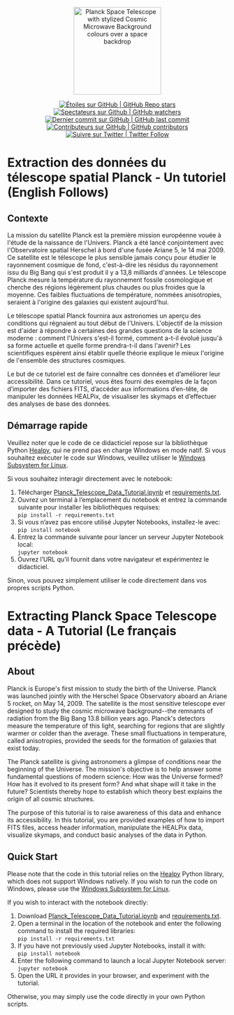 <p align="center">
    <a href="https://www.asc-csa.gc.ca/eng/satellites/planck/">
        <img alt="Planck Space Telescope with stylized Cosmic Microwave Background colours over a space backdrop" src="https://www.asc-csa.gc.ca/images/satellites/planck/planck-animation.jpg" height="200">
    </a>
</p>

<p align="center">
 <a href="#stars">
  <img alt="Étoiles sur GitHub | GitHub Repo stars" src="https://img.shields.io/github/stars/asc-csa/Planck-Telescope-Data-Tutorial">
 </a>
 <a href="#watchers">
  <img alt="Spectateurs sur Github | GitHub watchers" src="https://img.shields.io/github/watchers/asc-csa/Planck-Telescope-Data-Tutorial">
 </a>
 <a href="https://github.com/asc-csa/Planck-Telescope-Data-Tutorial/tree/main/commits/main">
  <img alt="Dernier commit sur GitHub | GitHub last commit" src="https://img.shields.io/github/last-commit/asc-csa/Planck-Telescope-Data-Tutorial">
 </a>
 <a href="https://github.com/asc-csa/Planck-Telescope-Data-Tutorial/tree/main/graphs/contributors">
  <img alt="Contributeurs sur GitHub | GitHub contributors" src="https://img.shields.io/github/contributors/asc-csa/Planck-Telescope-Data-Tutorial">
 </a>
 <a href="https://twitter.com/intent/follow?screen_name=csa_asc">
  <img alt="Suivre sur Twitter | Twitter Follow" src="https://img.shields.io/twitter/follow/csa_asc?style=social">
 </a>
</p>

# Extraction des données du télescope spatial Planck - Un tutoriel (English Follows)

## Contexte
La mission du satellite Planck est la première mission européenne vouée à l'étude de la naissance de l'Univers. Planck a été lancé conjointement avec l'Observatoire spatial Herschel à bord d'une fusée Ariane 5, le 14 mai 2009. Ce satellite est le télescope le plus sensible jamais conçu pour étudier le rayonnement cosmique de fond, c'est-à-dire les résidus du rayonnement issu du Big Bang qui s'est produit il y a 13,8 milliards d'années. Le télescope Planck mesure la température du rayonnement fossile cosmologique et cherche des régions légèrement plus chaudes ou plus froides que la moyenne. Ces faibles fluctuations de température, nommées anisotropies, seraient à l'origine des galaxies qui existent aujourd'hui.

Le télescope spatial Planck fournira aux astronomes un aperçu des conditions qui régnaient au tout début de l'Univers. L'objectif de la mission est d'aider à répondre à certaines des grandes questions de la science moderne : comment l'Univers s'est-il formé, comment a-t-il évolué jusqu'à sa forme actuelle et quelle forme prendra-t-il dans l'avenir? Les scientifiques espèrent ainsi établir quelle théorie explique le mieux l'origine de l'ensemble des structures cosmiques.

Le but de ce tutoriel est de faire connaître ces données et d’améliorer leur accessibilité. Dans ce tutoriel, vous êtes fourni des exemples de la façon d’importer des fichiers FITS, d’accéder aux informations d’en-tête, de manipuler les données HEALPix, de visualiser les skymaps et d’effectuer des analyses de base des données.

## Démarrage rapide

Veuillez noter que le code de ce didacticiel repose sur la bibliothèque Python [Healpy](https://healpy.readthedocs.io/en/latest/index.html), qui ne prend pas en charge Windows en mode natif. Si vous souhaitez exécuter le code sur Windows, veuillez utiliser le [Windows Subsystem for Linux](https://learn.microsoft.com/en-us/windows/wsl/install).

Si vous souhaitez interagir directement avec le notebook:

1. Télécharger [Planck_Telescope_Data_Tutorial.ipynb](https://github.com/asc-csa/Planck-Telescope-Data-Tutorial/blob/main/Planck_Telescope_Data_Tutorial.ipynb) et [requirements.txt](https://github.com/asc-csa/Planck-Telescope-Data-Tutorial/blob/main/requirements.txt).
2. Ouvrez un terminal à l’emplacement du notebook et entrez la commande suivante pour installer les bibliothèques requises:<br>
``` pip install -r requirements.txt ```
3. Si vous n’avez pas encore utilisé Jupyter Notebooks, installez-le avec:<br>
``` pip install notebook ```
4. Entrez la commande suivante pour lancer un serveur Jupyter Notebook local:<br>
``` jupyter notebook ```
5. Ouvrez l’URL qu’il fournit dans votre navigateur et expérimentez le didacticiel.

Sinon, vous pouvez simplement utiliser le code directement dans vos propres scripts Python.

# Extracting Planck Space Telescope data - A Tutorial  (Le français précède)

## About
Planck is Europe's first mission to study the birth of the Universe. Planck was launched jointly with the Herschel Space Observatory aboard an Ariane 5 rocket, on May 14, 2009. The satellite is the most sensitive telescope ever designed to study the cosmic microwave background--the remnants of radiation from the Big Bang 13.8 billion years ago. Planck's detectors measure the temperature of this light, searching for regions that are slightly warmer or colder than the average. These small fluctuations in temperature, called anisotropies, provided the seeds for the formation of galaxies that exist today.

The Planck satellite is giving astronomers a glimpse of conditions near the beginning of the Universe. The mission's objective is to help answer some fundamental questions of modern science: How was the Universe formed? How has it evolved to its present form? And what shape will it take in the future? Scientists thereby hope to establish which theory best explains the origin of all cosmic structures.

The purpose of this tutorial is to raise awareness of this data and enhance its accessibility. In this tutorial, you are provided examples of how to import FITS files, access header information, manipulate the HEALPix data, visualize skymaps, and conduct basic analyses of the data in Python. 

## Quick Start
Please note that the code in this tutorial relies on the [Healpy](https://healpy.readthedocs.io/en/latest/index.html) Python library, which does not support Windows natively. If you wish to run the code on Windows, please use the [Windows Subsystem for Linux](https://learn.microsoft.com/en-us/windows/wsl/install).

If you wish to interact with the notebook directly:

1. Download [Planck_Telescope_Data_Tutorial.ipynb](https://github.com/asc-csa/Planck-Telescope-Data-Tutorial/blob/main/Planck_Telescope_Data_Tutorial.ipynb) and [requirements.txt](https://github.com/asc-csa/Planck-Telescope-Data-Tutorial/blob/main/requirements.txt).
2. Open a terminal in the location of the notebook and enter the following command to install the required libraries: <br>
``` pip install -r requirements.txt ```
3. If you have not previously used Jupyter Notebooks, install it with:<br>
``` pip install notebook ```
4. Enter the following command to launch a local Jupyter Notebook server:<br>
``` jupyter notebook ```
5. Open the URL it provides in your browser, and experiment with the tutorial.

Otherwise, you may simply use the code directly in your own Python scripts.